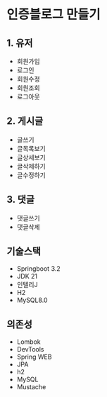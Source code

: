 # 인증블로그 만들기

## 1. 유저

- 회원가입
- 로그인
- 회원수정
- 회원조회
- 로그아웃

## 2. 게시글

- 글쓰기
- 글목록보기
- 글상세보기
- 글삭제하기
- 글수정하기

## 3. 댓글

- 댓글쓰기
- 댓글삭제

## 기술스택

- Springboot 3.2
- JDK 21
- 인텔리J
- H2
- MySQL8.0

## 의존성

- Lombok
- DevTools
- Spring WEB
- JPA
- h2
- MySQL
- Mustache